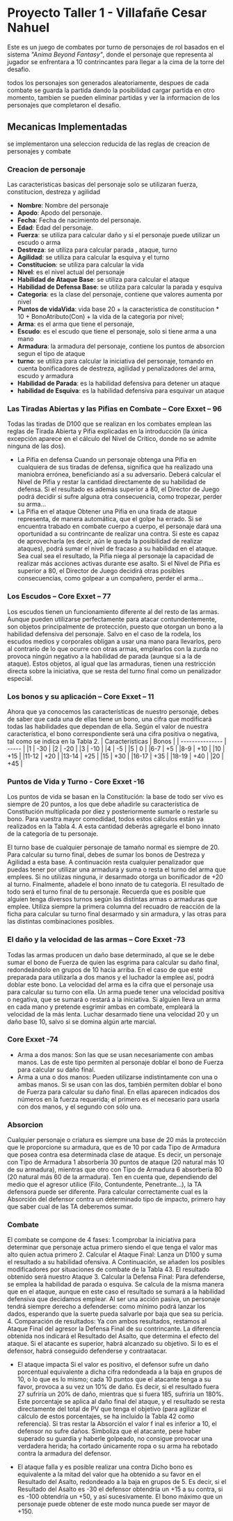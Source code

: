 # Proyecto Taller 1 - Villafañe Cesar Nahuel

Este es un juego de combates por turno de personajes de rol basados en el sistema _"Anima Beyond Fantasy"_, donde el personaje que representa al jugador se enfrentara a 10 contrincantes para llegar a la cima de la torre del desafio.

todos los personajes son generados aleatoriamente, despues de cada combate se guarda la partida dando la posibilidad cargar partida en otro momento, tambien se pueden eliminar partidas y ver la informacion de los personajes que completaron el desafio.


## Mecanicas Implementadas

se implementaron una seleccion reducida de las reglas de creacion de personajes y combate

### Creacion de personaje

Las caracteristicas basicas del personaje solo se utilizaran fuerza, constitucion, destreza y agilidad

- **Nombre**: Nombre del personaje
- **Apodo**: Apodo del personaje.
- **Fecha**: Fecha de nacimiento del personaje.
- **Edad**: Edad del personaje.
- **Fuerza**: se utiliza para calcular daño y si el personaje puede utilizar un escudo o arma
- **Destreza**: se utiliza para calcular parada , ataque, turno
- **Agilidad**: se utiliza para calcular la esquiva y el turno
- **Constitucion**: se utiliza para calcular la vida
- **Nivel**: es el nivel actual del personaje
- **Habilidad de Ataque Base**: se utiliza para calcular el ataque
- **Habilidad de Defensa Base**: se utiliza para calcular la parada y esquiva
- **Categoria**: es la clase del personaje, contiene que valores aumenta por nivel
- **Puntos de vidaVida**: vida base 20 + la caracteristica de constitucion * 10 + BonoAtributo(Con) + la vida de la categoria por nivel;
- **Arma**: es el arma que tiene el personaje, 
- **Escudo**: es el escudo que tiene el personaje, solo si tiene arma a una mano
- **Armadura**: la armadura del personaje, contiene los puntos de absorcion segun el tipo de ataque
- **turno**: se utiliza para calcular la iniciativa del personaje, tomando en cuenta bonificadores de destreza, agilidad y penalizadores del arma, escudo y armadura
- **Habilidad de Parada**: es la habilidad defensiva para detener un ataque
- **habilidad de Esquiva**: es la habilidad defensiva para esquivar un ataque

### Las Tiradas Abiertas y las Pifias en Combate – Core Exxet – 96

Todas las tiradas de D100 que se realizan en los combates emplean las reglas de Tirada Abierta y Pifia explicadas en la introducción (la única excepción aparece en el cálculo del Nivel de Crítico, donde no se admite ninguna de las dos).

* La Pifia en defensa
    Cuando un personaje obtenga una Pifia en cualquiera de sus tiradas de defensa, significa que ha realizado una maniobra errónea, beneficiando así a su adversario.
    Deberá calcular el Nivel de Pifia y restar la cantidad directamente de su habilidad de defensa. Si el resultado es además superior a 80, el Director de Juego podrá decidir si sufre alguna otra consecuencia, como tropezar, perder su arma…
* La Pifia en el ataque
    Obtener una Pifia en una tirada de ataque representa, de manera automática, que el golpe ha errado. Si se encuentra trabado en combate cuerpo a cuerpo, el personaje dará una oportunidad a su contrincante de realizar una contra. Si este es capaz de aprovecharla (es decir, aún le queda la posibilidad de realizar ataques), podrá sumar el nivel de fracaso a su habilidad en el ataque. Sea cual sea el resultado, la Pifia niega al personaje la capacidad de realizar más acciones activas durante ese asalto. Si el Nivel de Pifia es superior a 80, el Director de Juego decidirá otras posibles consecuencias, como golpear a un compañero, perder el arma…

### Los Escudos – Core Exxet – 77

Los escudos tienen un funcionamiento diferente al del resto de las armas. Aunque pueden utilizarse perfectamente para atacar contundentemente, son objetos principalmente de protección, puesto que otorgan un bono a la habilidad defensiva del personaje. Salvo en el caso de la rodela, los escudos
medios y corporales obligan a usar una mano para llevarlos, pero al contrario de lo que ocurre con otras armas, emplearlos con la zurda no provoca ningún negativo a la habilidad de parada (aunque sí a la de ataque). Estos objetos, al igual que las armaduras, tienen una restricción directa sobre la iniciativa, que se resta del turno final como un penalizador especial.

### Los bonos y su aplicación – Core Exxet – 11 

Ahora que ya conocemos las características de nuestro personaje, debes de saber que
cada una de ellas tiene un bono, una cifra que modificará todas las habilidades que
dependan de ella. Según el valor de nuestra característica, el bono correspondiente
será una cifra positiva o negativa, tal como se indica en la Tabla 2.
| Características | Bonos |
| --------------- | ----- |
|1 | -30 |
|2 | -20 |
|3 | -10 |
|4 | -5 |
|5 | 0 |
|6-7 | +5 |
|8-9 | +10 |
|10 | +15 |
|11-12 | +20 |
|13-14 | +25 |
|15 | +30 |
|16-17 | +35 |
|18-19 | +40 |
|20 | +45 |

### Puntos de Vida y Turno  - Core Exxet -16

Los puntos de vida se basan en la Constitución: la base de todo ser vivo es siempre de 20 puntos, a los que debe añadirle su característica de Constitución multiplicada por diez y posteriormente sumarle o restarle su bono. Para vuestra mayor comodidad, todos estos cálculos están ya realizados en la Tabla 4. A esta cantidad deberás agregarle el bono innato de la categoría de tu personaje.

El turno base de cualquier personaje de tamaño normal es siempre de 20. Para calcular su turno final, debes de sumar los bonos de Destreza y Agilidad a esta base. A continuación resta cualquier penalizador que puedas tener por utilizar una armadura y suma o resta el turno del arma que emplees. Si no utilizas ninguna, ir desarmado otorga un bonificador de +20 al turno. Finalmente, añadele el bono innato de tu categoría. El resultado de todo será el turno final de tu personaje. Recuerda que es posible que alguien tenga diversos turnos según las distintas armas o armaduras que emplee. Utiliza siempre la primera columna del recuadro de reacción de la ficha para calcular su turno final desarmado y sin armadura, y las otras para las distintas combinaciones posibles.

### El daño y la velocidad de las armas – Core Exxet -73

Todas las armas producen un daño base determinado, al que se le debe sumar el bono de Fuerza de quien las esgrima para calcular su daño final, redondeándolo en grupos de 10 hacia arriba. En el caso de que esté preparada para utilizarla a dos manos y el luchador la emplee así, podrá doblar este bono. La velocidad del arma es la cifra que el personaje usa para calcular su turno con ella. Un arma puede tener una velocidad positiva o negativa, que se sumará o restará a la iniciativa. Si alguien lleva un arma en cada mano y pretende esgrimir ambas en combate, empleará la velocidad de la más lenta. Luchar desarmado tiene una velocidad 20 y un daño base 10, salvo si se domina algún arte marcial.

### Core Exxet -74

* Arma a dos manos: Son las que se usan necesariamente con ambas manos. Las de este tipo permiten al personaje doblar el bono de Fuerza para calcular su daño final.
* Arma a una o dos manos: Pueden utilizarse indistintamente con una o ambas manos. Si se usan con las dos, también permiten doblar el bono de Fuerza para calcular su daño final. En ellas aparecen indicados dos números en la fuerza requerida; el primero es el necesario para usarla con dos manos, y el segundo con sólo una.

### Absorcion

Cualquier personaje o criatura es siempre una base de 20 más la protección que le proporcione su armadura, que es de 10 por cada Tipo de Armadura que posea contra esa determinada clase de ataque. Es decir, un personaje con Tipo de Armadura 1 absorbería 30 puntos de ataque (20 natural más 10 de su armadura), mientras que otro con Tipo de Armadura 6 absorbería
80 (20 natural más 60 de la armadura). Ten en cuenta que, dependiendo del medio que el agresor utilice (Filo, Contundente, Penetrante...), la TA defensora puede ser diferente. Para calcular
correctamente cual es la Absorción del defensor contra un determinado tipo de impacto, primero hay que saber cual de las TA deberemos sumar.


### Combate

El combate se compone de 4 fases:
1.comprobar la iniciativa para determinar que personaje actua primero siendo el que tenga el valor mas alto quien actua primero
2. Calcular el Ataque Final: Lanza un D100 y suma el resultado a su habilidad ofensiva. A Continuación, se añaden los posibles modificadores por situaciones de combate de la Tabla 43. El resultado obtenido será nuestro Ataque
3. Calcular la Defensa Final: Para defenderse, se emplea la habilidad de parada o esquiva. Se  calcula de la misma manera que en el ataque, aunque en este caso el resultado se sumará a la habilidad defensiva que decidamos emplear. Al ser una acción pasiva, un personaje tendrá siempre derecho a defenderse: como mínimo podrá lanzar los dados, esperando que la suerte pueda salvarle por baja que sea su pericia.
4. Comparación de resultados: Ya con ambos resultados, restamos al Ataque Final del agresor la Defensa Final de su contrincante. La diferencia obtenida nos indicará el Resultado del Asalto, que determina el efecto del ataque. Si el atacante es superior, habrá alcanzado su objetivo. Si lo es el defensor, habrá conseguido defenderse y contraatacar.
* El ataque impacta 
    Si el valor es positivo, el defensor sufre un daño porcentual equivalente a dicha cifra redondeada a la baja en grupos de 10, o lo que es lo mismo; cada 10 puntos que el atacante tenga a su favor, provoca a su vez un 10% de daño. Es decir, si el resultado fuera 27 sufriría un 20% de daño, mientras que si fuera 185, sufriría un 180%. Este porcentaje se aplica al daño final del ataque, y el resultado se resta directamente del total de PV que tenga el objetivo (para agilizar el cálculo de estos porcentajes, se ha incluido la Tabla 42 como referencia).
    Si tras restar la Absorción el valor f inal es inferior a 10, el defensor no sufre daños. Simboliza que el atacante, pese haber superado su guardia y haberle golpeado, no consigue provocar una verdadera herida; ha cortado únicamente ropa o su arma ha rebotado contra la armadura del defensor.

* El ataque falla y es posible realizar una contra
    Dicho bono es equivalente a la mitad del valor que ha obtenido a su favor en el Resultado del Asalto, redondeado a la baja en grupos de 5.
    Es decir, si el Resultado del Asalto es -30 el defensor obtendría un +15 a su contra, si es -100 obtendría un +50, y así sucesivamente. El bono máximo que un personaje puede obtener de este modo nunca puede ser mayor de +150.

